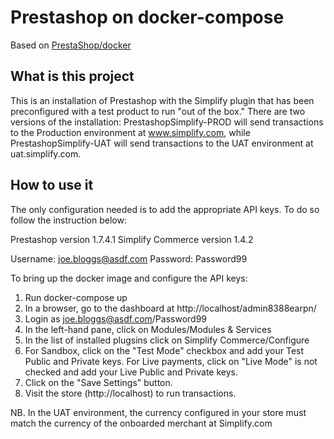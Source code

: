 # Prestashop on docker-compose

Based on  [PrestaShop/docker](https://github.com/PrestaShop/docker)

## What is this project
This is an installation of Prestashop with the Simplify plugin that has been preconfigured with a test product to run "out of the box." There are two versions of the installation: PrestashopSimplify-PROD will send transactions to the Production environment at www.simplify.com, while PrestashopSimplify-UAT will send transactions to the UAT environment at uat.simplify.com.
## How to use it

The only configuration needed is to add the appropriate API keys. To do so follow the instruction below:

Prestashop version 1.7.4.1
Simplify Commerce version 1.4.2

Username: joe.bloggs@asdf.com
Password: Password99

To bring up the docker image and configure the API keys:

1. Run docker-compose up
2. In a browser, go to the dashboard at http://localhost/admin8388earpn/
3. Login as joe.bloggs@asdf.com/Password99
4. In the left-hand pane, click on Modules/Modules & Services
5. In the list of installed plugsins click on Simplify Commerce/Configure
6. For Sandbox, click on the "Test Mode" checkbox and add your Test Public and Private keys. For Live payments, click on "Live Mode" is not checked and add your Live Public and Private keys.
7. Click on the "Save Settings" button.
8. Visit the store (http://localhost) to run transactions.

NB. In the UAT environment, the currency configured in your store must match the currency of the onboarded merchant at Simplify.com
